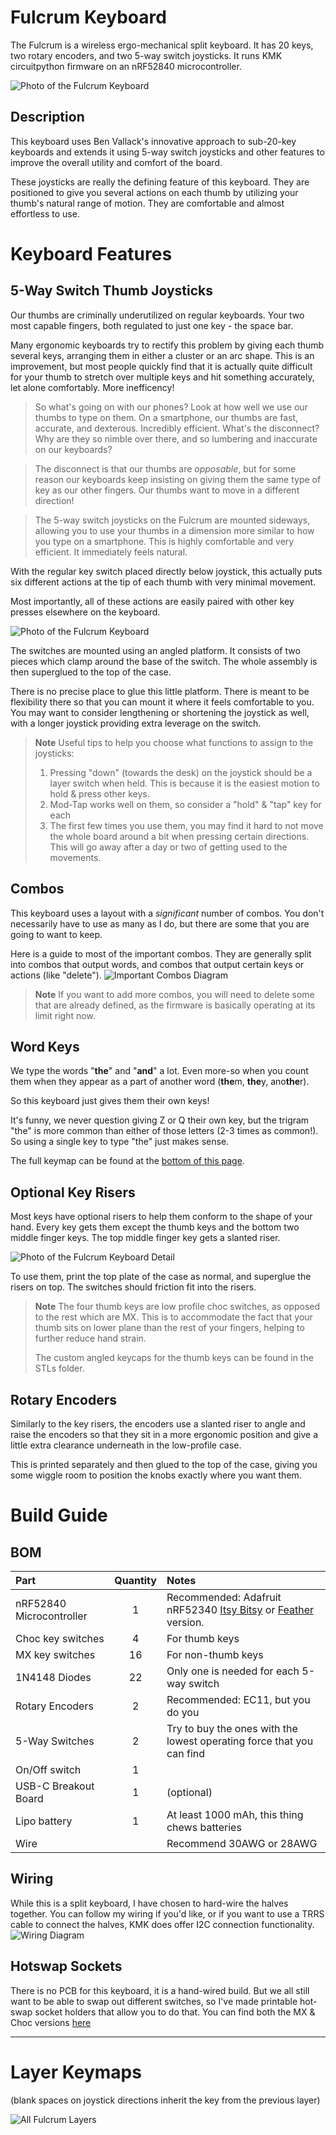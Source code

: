 # Fulcrum Keyboard

The Fulcrum is a wireless ergo-mechanical split keyboard. It has 20 keys, two rotary encoders, and two 5-way switch joysticks. It runs KMK circuitpython firmware on an nRF52840 microcontroller.

![Photo of the Fulcrum Keyboard](photos/fulcrum-1-web.jpg)

## Description



This keyboard uses Ben Vallack's innovative approach to sub-20-key keyboards and extends it using 5-way switch joysticks and other features to improve the overall utility and comfort of the board.

These joysticks are really the defining feature of this keyboard. They are positioned to give you several actions on each thumb by utilizing your thumb's natural range of motion. They are comfortable and almost effortless to use.



# Keyboard Features

## 5-Way Switch Thumb Joysticks

Our thumbs are criminally underutilized on regular keyboards. Your two most capable fingers, both regulated to just one key - the space bar.

Many ergonomic keyboards try to rectify this problem by giving each thumb several keys, arranging them in either a cluster or an arc shape. This is an improvement, but most people quickly find that it is actually quite difficult for your thumb to stretch over multiple keys and hit something accurately, let alone comfortably. More inefficency!

> So what's going on with our phones? Look at how well we use our thumbs to type on them. On a smartphone, our thumbs are fast, accurate, and dexterous. Incredibly efficient. What's the disconnect? Why are they so nimble over there, and so lumbering and inaccurate on our keyboards?

> The disconnect is that our thumbs are *opposable*, but for some reason our keyboards keep insisting on giving them the same type of key as our other fingers. Our thumbs want to move in a different direction!

> The 5-way switch joysticks on the Fulcrum are mounted sideways, allowing you to use your thumbs in a dimension more similar to how you type on a smartphone. This is highly comfortable and very efficient. It immediately feels natural.

With the regular key switch placed directly below joystick, this actually puts six different actions at the tip of each thumb with very minimal movement.

Most importantly, all of these actions are easily paired with other key presses elsewhere on the keyboard.

![Photo of the Fulcrum Keyboard](photos/fulcrum-detail-1-web.jpg)

The switches are mounted using an angled platform. It consists of two pieces which clamp around the base of the switch. The whole assembly is then superglued to the top of the case.

There is no precise place to glue this little platform. There is meant to be flexibility there so that you can mount it where it feels comfortable to you. You may want to consider lengthening or shortening the joystick as well, with a longer joystick providing extra leverage on the switch.

> **Note**
> Useful tips to help you choose what functions to assign to the joysticks:
> 1. Pressing "down" (towards the desk) on the joystick should be a layer switch when held. This is because it is the easiest motion to hold & press other keys.
> 2. Mod-Tap works well on them, so consider a "hold" & "tap" key for each
> 3.  The first few times you use them, you may find it hard to not move the whole board around a bit when pressing certain directions. This will go away after a day or two of getting used to the movements.


## Combos
This keyboard uses a layout with a *significant* number of combos. You don't necessarily have to use as many as I do, but there are some that you are going to want to keep.

Here is a guide to most of the important combos. They are generally split into combos that output words, and combos that output certain keys or actions (like "delete").
![Important Combos Diagram](photos/important-combos-2.webp)

> **Note**
> If you want to add more combos, you will need to delete some that are already defined, as the firmware is basically operating at its limit right now.

## Word Keys

We type the words "**the**" and "**and**" a lot. Even more-so when you count them when they appear as a part of another word (**the**m, **the**y, ano**the**r).

So this keyboard just gives them their own keys!

It's funny, we never question giving Z or Q their own key, but the trigram "the" is more common than either of those letters (2-3 times as common!). So using a single key to type "the" just makes sense.

The full keymap can be found at the [bottom of this page](#layer-keymaps).


## Optional Key Risers
Most keys have optional risers to help them conform to the shape of your hand. Every key gets them except the thumb keys and the bottom two middle finger keys. The top middle finger key gets a slanted riser.  

![Photo of the Fulcrum Keyboard Detail](photos/fulcrum-detail-2-web.jpg)

To use them, print the top plate of the case as normal, and superglue the risers on top. The switches should friction fit into the risers.

>**Note** 
>The four thumb keys are low profile choc switches, as opposed to the rest which are MX. This is to accommodate the fact that your thumb sits on lower plane than the rest of your fingers, helping to further reduce hand strain.
>
>The custom angled keycaps for the thumb keys can be found in the STLs folder.


## Rotary Encoders
 Similarly to the key risers, the encoders use a slanted riser to angle and raise the encoders so that they sit in a more ergonomic position and give a little extra clearance underneath in the low-profile case.
 
 This is printed separately and then glued to the top of the case, giving you some wiggle room to position the knobs exactly where you want them.



# Build Guide

## BOM

| Part      | Quantity | Notes| 
| :-------------- | :---: | :------ |
| nRF52840 Microcontroller | 1 | Recommended: Adafruit nRF52340 [Itsy Bitsy](https://www.adafruit.com/product/4481) or [Feather](https://www.adafruit.com/product/4062) version.|
| Choc key switches | 4 | For thumb keys|
| MX key switches    | 16 | For non-thumb keys |
| 1N4148 Diodes  | 22 | Only one is needed for each 5-way switch | 
| Rotary Encoders | 2 | Recommended: EC11, but you do you|
| 5-Way Switches   | 2 | Try to buy the ones with the lowest operating force that you can find |
| On/Off switch    | 1 | |
| USB-C Breakout Board   | 1 | (optional)|
| Lipo battery    | 1 | At least 1000 mAh, this thing chews batteries |
| Wire      |  | Recommend 30AWG or 28AWG|

## Wiring
While this is a split keyboard, I have chosen to hard-wire the halves together. You can follow my wiring if you'd like, or if you want to use a TRRS cable to connect the halves, KMK does offer I2C connection functionality.
![Wiring Diagram](photos/wiring.webp)

## Hotswap Sockets
There is no PCB for this keyboard, it is a hand-wired build. But we all still want to be able to swap out different switches, so I've made printable hot-swap socket holders that allow you to do that. You can find both the MX & Choc versions [here](https://www.printables.com/model/284057-hot-swap-socket-holders)

---

# Layer Keymaps
(blank spaces on joystick directions inherit the key from the previous layer)

![All Fulcrum Layers](photos/fulcrum-layouts-full-2.jpg)
